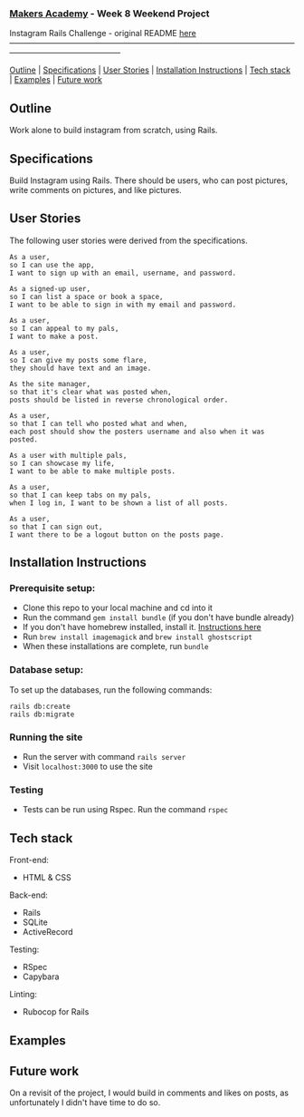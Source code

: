 ### [Makers Academy](http://www.makersacademy.com) - Week 8 Weekend Project

Instagram Rails Challenge - original README [here](https://github.com/makersacademy/instagram-challenge/blob/master/README.md)
––––––––––––––––––––––––––––––––––––––––––––––––––––––––––––––––––––––––––––––––––––––––––––––––––––

[Outline](#Outline) | [Specifications](#Specifications) | [User Stories](#User_Stories) | [Installation Instructions](#Installation_Instructions) | [Tech stack](#Tech_stack) | [Examples](#Examples) | [Future work](#Future_work)

## <a name="Outline">Outline</a>

Work alone to build instagram from scratch, using Rails. 

## Specifications

Build Instagram using Rails. There should be users, who can post pictures, write comments on pictures, and like pictures.

## User Stories

The following user stories were derived from the specifications. 

```
As a user,
so I can use the app,
I want to sign up with an email, username, and password.

As a signed-up user, 
so I can list a space or book a space,
I want to be able to sign in with my email and password.

As a user,
so I can appeal to my pals,
I want to make a post.

As a user, 
so I can give my posts some flare,
they should have text and an image.

As the site manager,
so that it's clear what was posted when,
posts should be listed in reverse chronological order.

As a user,
so that I can tell who posted what and when, 
each post should show the posters username and also when it was posted.

As a user with multiple pals,
so I can showcase my life,
I want to be able to make multiple posts.

As a user, 
so that I can keep tabs on my pals, 
when I log in, I want to be shown a list of all posts.

As a user,
so that I can sign out, 
I want there to be a logout button on the posts page.

```

## <a name="Installation_Instructions">Installation Instructions</a>

### Prerequisite setup:
- Clone this repo to your local machine and cd into it
- Run the command `gem install bundle` (if you don't have bundle already)
- If you don't have homebrew installed, install it. [Instructions here](https://github.com/Homebrew/install)
- Run `brew install imagemagick` and `brew install ghostscript`
- When these installations are complete, run `bundle`

### Database setup:

To set up the databases, run the following commands:

```
rails db:create
rails db:migrate
```

### Running the site
- Run the server with command `rails server`
- Visit `localhost:3000` to use the site

### Testing
- Tests can be run using Rspec. Run the command `rspec`

## <a name="Tech_stack">Tech stack</a>

Front-end:
- HTML & CSS

Back-end:
- Rails
- SQLite
- ActiveRecord

Testing:
- RSpec
- Capybara

Linting:
- Rubocop for Rails

## <a name="Examples">Examples</a>

## <a name="Future_work">Future work</a>

On a revisit of the project, I would build in comments and likes on posts, as unfortunately I didn't have time to do so. 